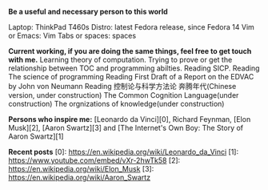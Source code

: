 **Be a useful and necessary person to this world**

Laptop: ThinkPad T460s
Distro: latest Fedora release, since Fedora 14
Vim or Emacs: Vim
Tabs or spaces: spaces

**Current working, if you are doing the same things, feel free to get touch with me.**
Learning theory of computation.
Trying to prove or get the relationship between TOC and programming abilties.
Reading SICP.
Reading The science of programming
Reading First Draft of a Report on the EDVAC by John von Neumann
Reading 控制论与科学方法论
奔腾年代(Chinese version, under construction)
The Common Cognition Language(under construction)
The orgnizations of knowledge(under construction)

**Persons who inspire me:**
[Leonardo da Vinci][0], Richard Feynman, [Elon Musk][2], [Aaron Swartz][3] and [The Internet's Own Boy: The Story of Aaron Swartz][1]

**Recent posts**
[0]: https://en.wikipedia.org/wiki/Leonardo_da_Vinci
[1]: https://www.youtube.com/embed/vXr-2hwTk58
[2]: https://en.wikipedia.org/wiki/Elon_Musk
[3]: https://en.wikipedia.org/wiki/Aaron_Swartz
